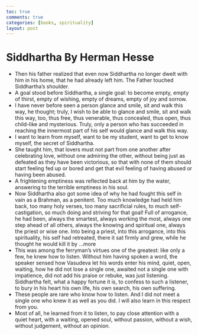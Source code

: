 ```yaml
---
toc: true
comments: true
categories: [books, spirituality]
layout: post
---
```

# Siddhartha By Herman Hesse
- Then his father realized that even now Siddhartha no longer dwelt with him in his home, that he had already left him. The Father touched Siddhartha’s shoulder.
- A goal stood before Siddhartha, a single goal: to become empty, empty of thirst, empty of wishing, empty of dreams, empty of joy and sorrow.
- I have never before seen a person glance and smile, sit and walk this way, he thought; truly, I wish to be able to glance and smile, sit and walk this way, too, thus free, thus venerable, thus concealed, thus open, thus child-like and mysterious. Truly, only a person who has succeeded in reaching the innermost part of his self would glance and walk this way.
- I want to learn from myself, want to be my student, want to get to know myself, the secret of Siddhartha.
- She taught him, that lovers must not part from one another after celebrating love, without one admiring the other, without being just as defeated as they have been victorious, so that with none of them should start feeling fed up or bored and get that evil feeling of having abused or having been abused.
- A frightening emptiness was reflected back at him by the water, answering to the terrible emptiness in his soul.
- Now Siddhartha also got some idea of why he had fought this self in vain as a Brahman, as a penitent. Too much knowledge had held him back, too many holy verses, too many sacrificial rules, to much self-castigation, so much doing and striving for that goal! Full of arrogance, he had been, always the smartest, always working the most, always one step ahead of all others, always the knowing and spiritual one, always the priest or wise one. Into being a priest, into this arrogance, into this spirituality, his self had retreated, there it sat firmly and grew, while he thought he would kill it by ...more
- This was among the ferryman’s virtues one of the greatest: like only a few, he knew how to listen. Without him having spoken a word, the speaker sensed how Vasudeva let his words enter his mind, quiet, open, waiting, how he did not lose a single one, awaited not a single one with impatience, did not add his praise or rebuke, was just listening. Siddhartha felt, what a happy fortune it is, to confess to such a listener, to bury in his heart his own life, his own search, his own suffering.
- These people are rare who know how to listen. And I did not meet a single one who knew it as well as you did. I will also learn in this respect from you.
- Most of all, he learned from it to listen, to pay close attention with a quiet heart, with a waiting, opened soul, without passion, without a wish, without judgement, without an opinion.
